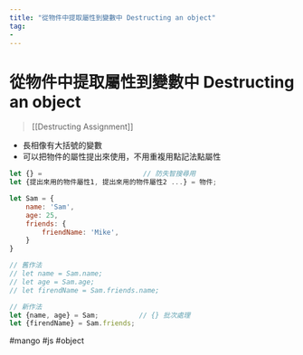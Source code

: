 ```yaml
---
title: "從物件中提取屬性到變數中 Destructing an object"
tag: 
- 
---
```

# 從物件中提取屬性到變數中 Destructing an object
>[[Destructing Assignment]]


- 長相像有大括號的變數
- 可以把物件的屬性提出來使用，不用重複用點記法點屬性
```js
let {} =						 // 防失智搜尋用
let {提出來用的物件屬性1, 提出來用的物件屬性2 ...} = 物件;

```
```js
let Sam = {
	name: 'Sam',
	age: 25,
	friends: {
		friendName: 'Mike',
	}
}

// 舊作法
// let name = Sam.name;
// let age = Sam.age;
// let firendName = Sam.friends.name;

// 新作法
let {name, age} = Sam;			// {} 批次處理
let {firendName} = Sam.friends;
```

#mango #js #object 